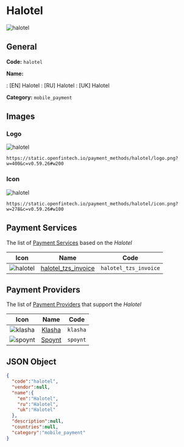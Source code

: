 
# Halotel 
![halotel](https://static.openfintech.io/payment_methods/halotel/logo.png?w=400&c=v0.59.26#w200)  

## General 
**Code:** `halotel` 
 
**Name:** 
 
:	[EN] Halotel 
:	[RU] Halotel 
:	[UK] Halotel 
 
**Category:** `mobile_payment` 
 

## Images 

### Logo 
![halotel](https://static.openfintech.io/payment_methods/halotel/logo.png?w=400&c=v0.59.26#w200)  

```
https://static.openfintech.io/payment_methods/halotel/logo.png?w=400&c=v0.59.26#w200
```  

### Icon 
![halotel](https://static.openfintech.io/payment_methods/halotel/icon.png?w=278&c=v0.59.26#w100)  

```
https://static.openfintech.io/payment_methods/halotel/icon.png?w=278&c=v0.59.26#w100
```  

## Payment Services 
 
The list of [Payment Services](/payment-services/) based on the _Halotel_ 

|Icon|Name|Code| 
|:---:|:---:|:---:| 
|![halotel](https://static.openfintech.io/payment_methods/halotel/icon.png?w=278&c=v0.59.26#w100) |[halotel_tzs_invoice](/payment-services/halotel_tzs_invoice/)|`halotel_tzs_invoice`| 
 

## Payment Providers 
 
The list of [Payment Providers](/payment-providers/) that support the _Halotel_ 

|Icon|Name|Code| 
|:---:|:---:|:---:| 
|![klasha](https://static.openfintech.io/payment_providers/klasha/icon.png?w=278&c=v0.59.26#w100) |[Klasha](/payment-providers/klasha/)|`klasha`| 
|![spoynt](https://static.openfintech.io/payment_providers/spoynt/icon.svg?w=278&c=v0.59.26#w100) |[Spoynt](/payment-providers/spoynt/)|`spoynt`| 
 

## JSON Object 

```json
{
  "code":"halotel",
  "vendor":null,
  "name":{
    "en":"Halotel",
    "ru":"Halotel",
    "uk":"Halotel"
  },
  "description":null,
  "countries":null,
  "category":"mobile_payment"
}
```  
